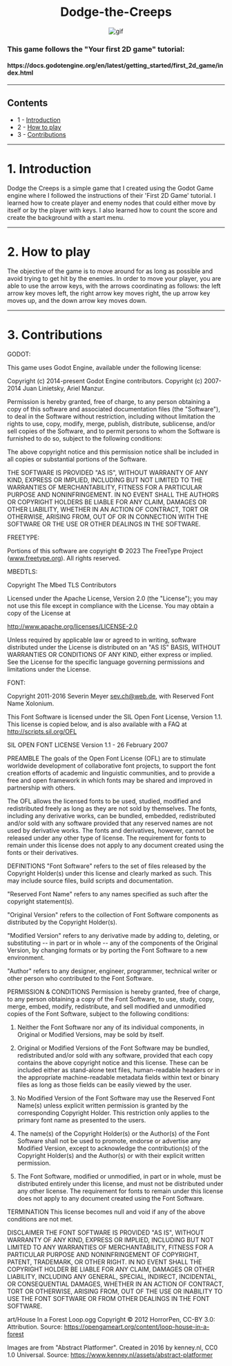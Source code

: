 <h1 align='center'>Dodge-the-Creeps</h1>
<p align='center'>
<img src ='https://i.imgur.com/1K4PXsY.gif' alt='gif' >
</p>
<h3>This game follows the "Your first 2D game" tutorial:</h3> 
<h4>https://docs.godotengine.org/en/latest/getting_started/first_2d_game/index.html</h4>

---

## Contents
- 1 - [Introduction](#1-introduction)
- 2 - [How to play](#2-how-to-play)
- 3 - [Contributions](#3-contributions)

---

# 1. Introduction

Dodge the Creeps is a simple game that I created using the Godot Game engine where I followed the instructions of their 'First 2D Game' tutorial. I learned how to create player and enemy nodes that could either move by itself or by the player with keys. I also learned how to count the score and create the background with a start menu.

---

# 2. How to play

The objective of the game is to move around for as long as possible and avoid trying to get hit by the enemies. In order to move your player, you are able to use the arrow keys, with the arrows coordinating as follows: the left arrow key moves left, the right arrow key moves right, the up arrow key moves up, and the down arrow key moves down.

---

# 3. Contributions
GODOT:

This game uses Godot Engine, available under the following license:

Copyright (c) 2014-present Godot Engine contributors. Copyright (c) 2007-2014 Juan Linietsky, Ariel Manzur.

Permission is hereby granted, free of charge, to any person obtaining a copy of this software and associated documentation files (the "Software"), to deal in the Software without restriction, including without limitation the rights to use, copy, modify, merge, publish, distribute, sublicense, and/or sell copies of the Software, and to permit persons to whom the Software is furnished to do so, subject to the following conditions:

The above copyright notice and this permission notice shall be included in all copies or substantial portions of the Software.

THE SOFTWARE IS PROVIDED "AS IS", WITHOUT WARRANTY OF ANY KIND, EXPRESS OR IMPLIED, INCLUDING BUT NOT LIMITED TO THE WARRANTIES OF MERCHANTABILITY, FITNESS FOR A PARTICULAR PURPOSE AND NONINFRINGEMENT. IN NO EVENT SHALL THE AUTHORS OR COPYRIGHT HOLDERS BE LIABLE FOR ANY CLAIM, DAMAGES OR OTHER LIABILITY, WHETHER IN AN ACTION OF CONTRACT, TORT OR OTHERWISE, ARISING FROM, OUT OF OR IN CONNECTION WITH THE SOFTWARE OR THE USE OR OTHER DEALINGS IN THE SOFTWARE.

FREETYPE:

Portions of this software are copyright © 2023 The FreeType Project (www.freetype.org). All rights reserved.

MBEDTLS:
	
Copyright The Mbed TLS Contributors

Licensed under the Apache License, Version 2.0 (the "License"); you may not use this file except in compliance with the License. You may obtain a copy of the License at

http://www.apache.org/licenses/LICENSE-2.0

Unless required by applicable law or agreed to in writing, software distributed under the License is distributed on an "AS IS" BASIS, WITHOUT WARRANTIES OR CONDITIONS OF ANY KIND, either express or implied. See the License for the specific language governing permissions and limitations under the License.

FONT:

Copyright 2011-2016 Severin Meyer <sev.ch@web.de>,
with Reserved Font Name Xolonium.

This Font Software is licensed under the SIL Open Font License,
Version 1.1. This license is copied below, and is also available
with a FAQ at <http://scripts.sil.org/OFL>

SIL OPEN FONT LICENSE Version 1.1 - 26 February 2007

PREAMBLE
The goals of the Open Font License (OFL) are to stimulate worldwide
development of collaborative font projects, to support the font creation
efforts of academic and linguistic communities, and to provide a free and
open framework in which fonts may be shared and improved in partnership
with others.

The OFL allows the licensed fonts to be used, studied, modified and
redistributed freely as long as they are not sold by themselves. The
fonts, including any derivative works, can be bundled, embedded,
redistributed and/or sold with any software provided that any reserved
names are not used by derivative works. The fonts and derivatives,
however, cannot be released under any other type of license. The
requirement for fonts to remain under this license does not apply
to any document created using the fonts or their derivatives.

DEFINITIONS
"Font Software" refers to the set of files released by the Copyright
Holder(s) under this license and clearly marked as such. This may
include source files, build scripts and documentation.

"Reserved Font Name" refers to any names specified as such after the
copyright statement(s).

"Original Version" refers to the collection of Font Software components as
distributed by the Copyright Holder(s).

"Modified Version" refers to any derivative made by adding to, deleting,
or substituting -- in part or in whole -- any of the components of the
Original Version, by changing formats or by porting the Font Software to a
new environment.

"Author" refers to any designer, engineer, programmer, technical
writer or other person who contributed to the Font Software.

PERMISSION & CONDITIONS
Permission is hereby granted, free of charge, to any person obtaining
a copy of the Font Software, to use, study, copy, merge, embed, modify,
redistribute, and sell modified and unmodified copies of the Font
Software, subject to the following conditions:

1) Neither the Font Software nor any of its individual components,
in Original or Modified Versions, may be sold by itself.

2) Original or Modified Versions of the Font Software may be bundled,
redistributed and/or sold with any software, provided that each copy
contains the above copyright notice and this license. These can be
included either as stand-alone text files, human-readable headers or
in the appropriate machine-readable metadata fields within text or
binary files as long as those fields can be easily viewed by the user.

3) No Modified Version of the Font Software may use the Reserved Font
Name(s) unless explicit written permission is granted by the corresponding
Copyright Holder. This restriction only applies to the primary font name as
presented to the users.

4) The name(s) of the Copyright Holder(s) or the Author(s) of the Font
Software shall not be used to promote, endorse or advertise any
Modified Version, except to acknowledge the contribution(s) of the
Copyright Holder(s) and the Author(s) or with their explicit written
permission.

5) The Font Software, modified or unmodified, in part or in whole,
must be distributed entirely under this license, and must not be
distributed under any other license. The requirement for fonts to
remain under this license does not apply to any document created
using the Font Software.

TERMINATION
This license becomes null and void if any of the above conditions are
not met.

DISCLAIMER
THE FONT SOFTWARE IS PROVIDED "AS IS", WITHOUT WARRANTY OF ANY KIND,
EXPRESS OR IMPLIED, INCLUDING BUT NOT LIMITED TO ANY WARRANTIES OF
MERCHANTABILITY, FITNESS FOR A PARTICULAR PURPOSE AND NONINFRINGEMENT
OF COPYRIGHT, PATENT, TRADEMARK, OR OTHER RIGHT. IN NO EVENT SHALL THE
COPYRIGHT HOLDER BE LIABLE FOR ANY CLAIM, DAMAGES OR OTHER LIABILITY,
INCLUDING ANY GENERAL, SPECIAL, INDIRECT, INCIDENTAL, OR CONSEQUENTIAL
DAMAGES, WHETHER IN AN ACTION OF CONTRACT, TORT OR OTHERWISE, ARISING
FROM, OUT OF THE USE OR INABILITY TO USE THE FONT SOFTWARE OR FROM
OTHER DEALINGS IN THE FONT SOFTWARE.

art/House In a Forest Loop.ogg Copyright © 2012 HorrorPen, CC-BY 3.0: Attribution. Source: https://opengameart.org/content/loop-house-in-a-forest

Images are from "Abstract Platformer". Created in 2016 by kenney.nl, CC0 1.0 Universal. Source: https://www.kenney.nl/assets/abstract-platformer

